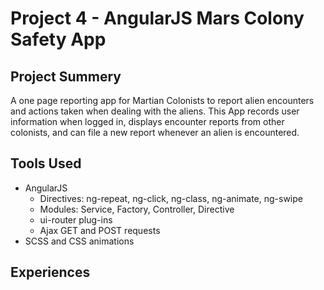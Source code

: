 # Project 4 - AngularJS Mars Colony Safety App

## Project Summery
A one page reporting app for Martian Colonists to report alien encounters and actions taken when dealing with the aliens. This App records user information when logged in, displays encounter reports from other colonists, and can file a new report whenever an alien is encountered.

## Tools Used
- AngularJS
	- Directives: ng-repeat, ng-click, ng-class, ng-animate, ng-swipe
	- Modules: Service, Factory, Controller, Directive
	- ui-router plug-ins
	- Ajax GET and POST requests
- SCSS and CSS animations

## Experiences
